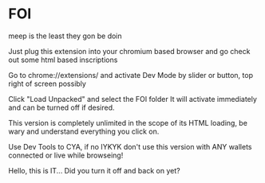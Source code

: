 # FOI
meep is the least they gon be doin

Just plug this extension into your chromium based browser and go check out some html based inscriptions

Go to chrome://extensions/ and activate Dev Mode by slider or button, top right of screen possibly

Click "Load Unpacked" and select the FOI folder
It will activate immediately and can be turned off if desired.

This version is completely unlimited in the scope of its HTML loading, 
be wary and understand everything you click on. 

Use Dev Tools to CYA, if no IYKYK don't use this version with
ANY wallets connected or live while browseing!

Hello, this is IT... Did you turn it off and back on yet? 
